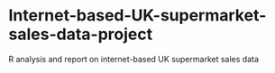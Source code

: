 # Internet-based-UK-supermarket-sales-data-project
R analysis and report on internet-based UK supermarket sales data
